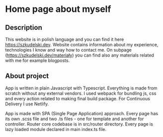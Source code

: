 # Home page about myself

## Description
This website is in polish language and you can find it here https://szkudelski.dev. 
Website contains information about my experience, technologies I know and way how to contact me. 
On subpage (https://szkudelski.dev/materiały) you can find also any materials related with me for example blogposts.

## About project

App is written in plain Javascript with Typescript. Everything is made from scratch without any external vendors. 
I used webpack for bundling js, css and every action related to making final build package. For Continuous Delivery I use Netlify.

App is made with SPA (Single Page Application) approach. Every page has its own .scss file and two .ts files - one for template and another for controller.
Router core codebase is in src/router directory. Every page is lazy loaded module declared in main index.ts file.
